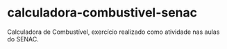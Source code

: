 # calculadora-combustivel-senac
Calculadora de Combustível, exercício realizado como atividade nas aulas do SENAC.
